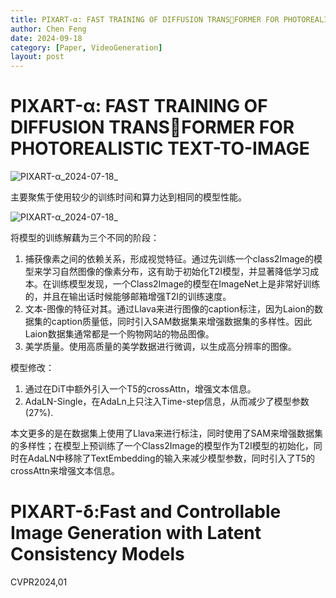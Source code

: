 ```yaml
---
title: PIXART-α: FAST TRAINING OF DIFFUSION TRANSFORMER FOR PHOTOREALISTIC TEXT-TO-IMAGE
author: Chen Feng
date: 2024-09-18
category: [Paper, VideoGeneration]
layout: post
---
```




# PIXART-α: FAST TRAINING OF DIFFUSION TRANSFORMER FOR PHOTOREALISTIC TEXT-TO-IMAGE

![PIXART-α_2024-07-18_](https://s2.loli.net/2024/07/18/c2GyHa9AvVniuRD.png)

主要聚焦于使用较少的训练时间和算力达到相同的模型性能。

![PIXART-α_2024-07-18_](https://s2.loli.net/2024/07/18/N7aHRogTZvwzCE5.png)

将模型的训练解藕为三个不同的阶段： 
1. 捕获像素之间的依赖关系，形成视觉特征。通过先训练一个class2Image的模型来学习自然图像的像素分布，这有助于初始化T2I模型，并显著降低学习成本。在训练模型发现，一个Class2Image的模型在ImageNet上是非常好训练的，并且在输出话时候能够邮箱增强T2I的训练速度。
2. 文本-图像的特征对其。通过Llava来进行图像的caption标注，因为Laion的数据集的caption质量低，同时引入SAM数据集来增强数据集的多样性。因此Laion数据集通常都是一个购物网站的物品图像。
3. 美学质量。使用高质量的美学数据进行微调，以生成高分辨率的图像。

模型修改：
1. 通过在DiT中额外引入一个T5的crossAttn，增强文本信息。
2. AdaLN-Single，在AdaLn上只注入Time-step信息，从而减少了模型参数(27%).

本文更多的是在数据集上使用了Llava来进行标注，同时使用了SAM来增强数据集的多样性；在模型上预训练了一个Class2Image的模型作为T2I模型的初始化，同时在AdaLN中移除了TextEmbedding的输入来减少模型参数，同时引入了T5的crossAttn来增强文本信息。


# PIXART-δ:Fast and Controllable Image Generation with Latent Consistency Models
CVPR2024,01





